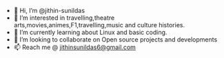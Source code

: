 - 👋 Hi, I’m @jithin-sunildas
- 👀 I’m interested in travelling,theatre arts,movies,animes,F1,travelling,music and culture histories.
- 🌱 I’m currently learning about Linux and basic coding.
- 💞️ I’m looking to collaborate on Open source projects and developments
- 📫 Reach me @ jithinsunildas6@gmail.com

<!---
jithin-sunildas/jithin-sunildas is a ✨ special ✨ repository because its `README.md` (this file) appears on your GitHub profile.
You can click the Preview link to take a look at your changes.
--->
